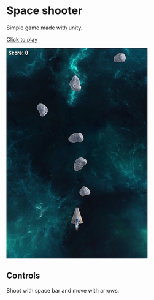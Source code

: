 Space shooter
=============

Simple game made with unity.

[Click to play](https://mrowa44.github.io/space-shooter/)

![Demo](demo.jpg)

Controls
--------
Shoot with space bar and move with arrows.
